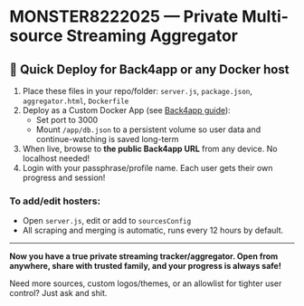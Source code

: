 # MONSTER8222025 — Private Multi-source Streaming Aggregator

## 🚀 Quick Deploy for Back4app or any Docker host

1. Place these files in your repo/folder: `server.js`, `package.json`, `aggregator.html`, `Dockerfile`
2. Deploy as a Custom Docker App (see [Back4app guide](https://www.back4app.com/docs/docker/overview)):
    - Set port to 3000
    - Mount `/app/db.json` to a persistent volume so user data and continue-watching is saved long-term
3. When live, browse to **the public Back4app URL** from any device. No localhost needed!
4. Login with your passphrase/profile name. Each user gets their own progress and session!

### To add/edit hosters:
- Open `server.js`, edit or add to `sourcesConfig`
- All scraping and merging is automatic, runs every 12 hours by default.

---

**Now you have a true private streaming tracker/aggregator. Open from anywhere, share with trusted family, and your progress is always safe!**

Need more sources, custom logos/themes, or an allowlist for tighter user control? Just ask and shit.
